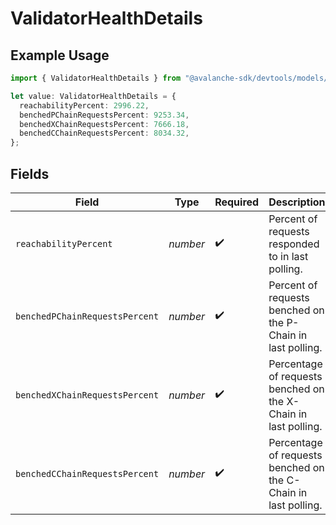 # ValidatorHealthDetails

## Example Usage

```typescript
import { ValidatorHealthDetails } from "@avalanche-sdk/devtools/models/components";

let value: ValidatorHealthDetails = {
  reachabilityPercent: 2996.22,
  benchedPChainRequestsPercent: 9253.34,
  benchedXChainRequestsPercent: 7666.18,
  benchedCChainRequestsPercent: 8034.32,
};
```

## Fields

| Field                                                          | Type                                                           | Required                                                       | Description                                                    |
| -------------------------------------------------------------- | -------------------------------------------------------------- | -------------------------------------------------------------- | -------------------------------------------------------------- |
| `reachabilityPercent`                                          | *number*                                                       | :heavy_check_mark:                                             | Percent of requests responded to in last polling.              |
| `benchedPChainRequestsPercent`                                 | *number*                                                       | :heavy_check_mark:                                             | Percent of requests benched on the P-Chain in last polling.    |
| `benchedXChainRequestsPercent`                                 | *number*                                                       | :heavy_check_mark:                                             | Percentage of requests benched on the X-Chain in last polling. |
| `benchedCChainRequestsPercent`                                 | *number*                                                       | :heavy_check_mark:                                             | Percentage of requests benched on the C-Chain in last polling. |